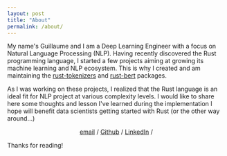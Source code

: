 ```yaml
---
layout: post
title: "About"
permalink: /about/
---
```


My name's Guillaume and I am a Deep Learning Engineer with a focus on Natural Language Processing (NLP). Having recently discovered the Rust programming language, I started a few projects aiming at growing its machine learning and NLP ecosystem. This is why I created and am maintaining the [rust-tokenizers](https://github.com/guillaume-be/rust-tokenizers) and [rust-bert](https://github.com/guillaume-be/rust-bert) packages.

As I was working on these projects, I realized that the Rust language is an ideal fit for NLP project at various complexity levels. I would like to share here some thoughts and lesson I've learned during the implementation I hope will benefit data scientists getting started with Rust (or the other way around...)

<div style="text-align: center;">
<a href="mailto:guillaume.becquin@gmail.com">email</a> / 
<a href="https://github.com/guillaume-be">Github</a> / 
<a href="https://www.linkedin.com/in/guillaume-becquin-67a20b6b">LinkedIn</a> / 
</div>

Thanks for reading!

